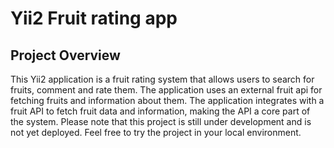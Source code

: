 # Yii2 Fruit rating app

## Project Overview
This Yii2 application is a fruit rating system that allows users to search for fruits, comment and rate them.
The application uses an external fruit api for fetching fruits and information about them. The application integrates with a fruit API to fetch fruit data and information, making the API a core part of the system.
Please note that this project is still under development and is not yet deployed. Feel free to try the project in your local environment.

